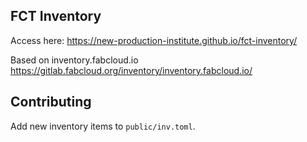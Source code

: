 ## FCT Inventory
Access here:
https://new-production-institute.github.io/fct-inventory/

Based on inventory.fabcloud.io
https://gitlab.fabcloud.org/inventory/inventory.fabcloud.io/

## Contributing

Add new inventory items to `public/inv.toml`.
